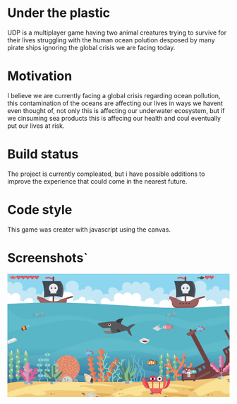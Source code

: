 # Under the plastic
UDP is a multiplayer game having two animal creatures trying to survive for their lives struggling with the human ocean polution desposed by many pirate ships ignoring the global crisis we are facing today.

# Motivation
I believe we are currently facing a global crisis regarding ocean pollution, this contamination of the oceans are affecting our lives in ways we havent even thought of, not only this is affecting our underwater ecosystem, but if we cinsuming sea products this is affecing our health and coul eventually put our lives at risk.

# Build status
The project is currently compleated, but i have possible additions to improve the experience that could come in the nearest future.

# Code style
This game was creater with javascript using the canvas.

# Screenshots`

![cover image](https://github.com/merrymustard/underThePlastic/blob/master/imgs/under-the-plastic.png?raw=true)
